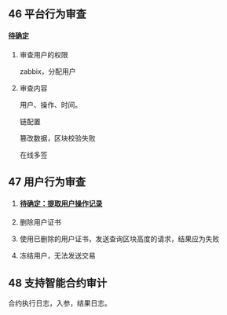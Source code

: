 ## 46 平台行为审查

#### <u>待确定</u>

1. 审查用户的权限

   zabbix，分配用户

2. 审查内容

   用户、操作、时间。

   链配置

   篡改数据，区块校验失败

   在线多签

## 47 用户行为审查

1. #### <u>待确定：提取用户操作记录</u>

2. 删除用户证书

3. 使用已删除的用户证书，发送查询区块高度的请求，结果应为失败

4. 冻结用户，无法发送交易

## 48 支持智能合约审计

合约执行日志，入参，结果日志。
